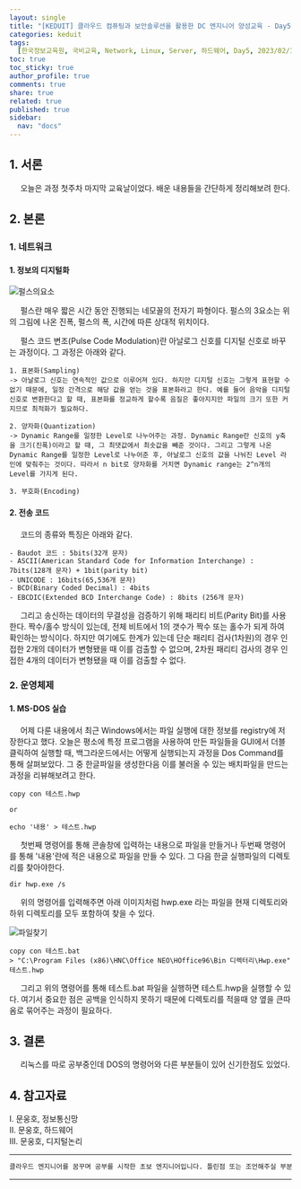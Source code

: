 ```yaml
---
layout: single
title: "[KEDUIT] 클라우드 컴퓨팅과 보안솔루션을 활용한 DC 엔지니어 양성교육 - Day5"
categories: keduit
tags:
  [한국정보교육원, 국비교육, Network, Linux, Server, 하드웨어, Day5, 2023/02/10]
toc: true
toc_sticky: true
author_profile: true
comments: true
share: true
related: true
published: true
sidebar:
  nav: "docs"
---
```


## 1. 서론

&nbsp;&nbsp;&nbsp;&nbsp; 오늘은 과정 첫주차 마지막 교육날이었다. 배운 내용들을 간단하게 정리해보려 한다.

## 2. 본론

### 1. 네트워크

#### 1. 정보의 디지털화

![펄스의요소](https://user-images.githubusercontent.com/124491456/217979359-ec74388e-30f7-42d9-b806-bc6d4815b04a.png)

&nbsp;&nbsp;&nbsp;&nbsp; 펄스란 매우 짧은 시간 동안 진행되는 네모꼴의 전자기 파형이다. 펄스의 3요소는 위의 그림에 나온 진폭, 펄스의 폭, 시간에 따른 상대적 위치이다.

&nbsp;&nbsp;&nbsp;&nbsp; 펄스 코드 변조(Pulse Code Modulation)란 아날로그 신호를 디지털 신호로 바꾸는 과정이다. 그 과정은 아래와 같다.

```
1. 표본화(Sampling)
-> 아날로그 신호는 연속적인 값으로 이루어져 있다. 하지만 디지털 신호는 그렇게 표현할 수 없기 때문에, 일정 간격으로 해당 값을 얻는 것을 표본화라고 한다. 예를 들어 음악을 디지털 신호로 변환한다고 할 때, 표본화를 정교하게 할수록 음질은 좋아지지만 파일의 크기 또한 커지므로 최적화가 필요하다.

2. 양자화(Quantization)
-> Dynamic Range를 일정한 Level로 나누어주는 과정. Dynamic Range란 신호의 y축을 크기(진폭)이라고 할 때, 그 최댓값에서 최솟값을 빼준 것이다. 그리고 그렇게 나온 Dynamic Range를 일정한 Level로 나누어준 후, 아날로그 신호의 값을 나눠진 Level 라인에 맞춰주는 것이다. 따라서 n bit로 양자화를 거치면 Dynamic range는 2^n개의 Level를 가지게 된다.

3. 부호화(Encoding)
```

#### 2. 전송 코드

&nbsp;&nbsp;&nbsp;&nbsp; 코드의 종류와 특징은 아래와 같다.

```
- Baudot 코드 : 5bits(32개 문자)
- ASCII(American Standard Code for Information Interchange) : 7bits(128개 문자) + 1bit(parity bit)
- UNICODE : 16bits(65,536개 문자)
- BCD(Binary Coded Decimal) : 4bits
- EBCDIC(Extended BCD Interchange Code) : 8bits (256개 문자)
```

&nbsp;&nbsp;&nbsp;&nbsp; 그리고 송신하는 데이터의 무결성을 검증하기 위해 패리티 비트(Parity Bit)를 사용한다. 짝수/홀수 방식이 있는데, 전체 비트에서 1의 갯수가 짝수 또는 홀수가 되게 하여 확인하는 방식이다. 하지만 여기에도 한계가 있는데 단순 패리티 검사(1차원)의 경우 인접한 2개의 데이터가 변형됐을 때 이를 검출할 수 없으며, 2차원 패리티 검사의 경우 인접한 4개의 데이터가 변형됐을 때 이를 검출할 수 없다.

### 2. 운영체제

#### 1. MS-DOS 실습

&nbsp;&nbsp;&nbsp;&nbsp; 어제 다룬 내용에서 최근 Windows에서는 파일 실행에 대한 정보를 registry에 저장한다고 했다. 오늘은 평소에 특정 프로그램을 사용하여 만든 파일들을 GUI에서 더블클릭하여 실행할 때, 백그라운드에서는 어떻게 실행되는지 과정을 Dos Command를 통해 살펴보았다. 그 중 한글파일을 생성한다음 이를 불러올 수 있는 배치파일을 만드는 과정을 리뷰해보려고 한다.

```
copy con 테스트.hwp

or

echo '내용' > 테스트.hwp
```

&nbsp;&nbsp;&nbsp;&nbsp; 첫번째 명령어를 통해 콘솔창에 입력하는 내용으로 파일을 만들거나 두번째 명령어를 통해 '내용'란에 적은 내용으로 파일을 만들 수 있다. 그 다음 한글 실행파일의 디렉토리를 찾아야한다.

```
dir hwp.exe /s
```

&nbsp;&nbsp;&nbsp;&nbsp; 위의 명령어를 입력해주면 아래 이미지처럼 hwp.exe 라는 파일을 현재 디렉토리와 하위 디렉토리를 모두 포함하여 찾을 수 있다.

![파일찾기](https://user-images.githubusercontent.com/124491456/218028059-864f8f23-b3b1-447e-b388-9b638edd1a58.png)

```
copy con 테스트.bat
> "C:\Program Files (x86)\HNC\Office NEO\HOffice96\Bin 디렉터리\Hwp.exe" 테스트.hwp
```

&nbsp;&nbsp;&nbsp;&nbsp; 그리고 위의 명령어를 통해 테스트.bat 파일을 실행하면 테스트.hwp을 실행할 수 있다. 여기서 중요한 점은 공백을 인식하지 못하기 때문에 디렉토리를 적을때 양 옆을 큰따옴로 묶어주는 과정이 필요하다.

## 3. 결론

&nbsp;&nbsp;&nbsp;&nbsp; 리눅스를 따로 공부중인데 DOS의 명령어와 다른 부분들이 있어 신기한점도 있었다.

## 4. 참고자료

Ⅰ. 문웅호, 정보통신망  
Ⅱ. 문웅호, 하드웨어  
Ⅲ. 문웅호, 디지털논리

---

```bash
클라우드 엔지니어를 꿈꾸며 공부를 시작한 초보 엔지니어입니다. 틀린점 또는 조언해주실 부분이 있으시면 친절하게 댓글 부탁드립니다. 방문해 주셔서 감사합니다 :)
```

---
